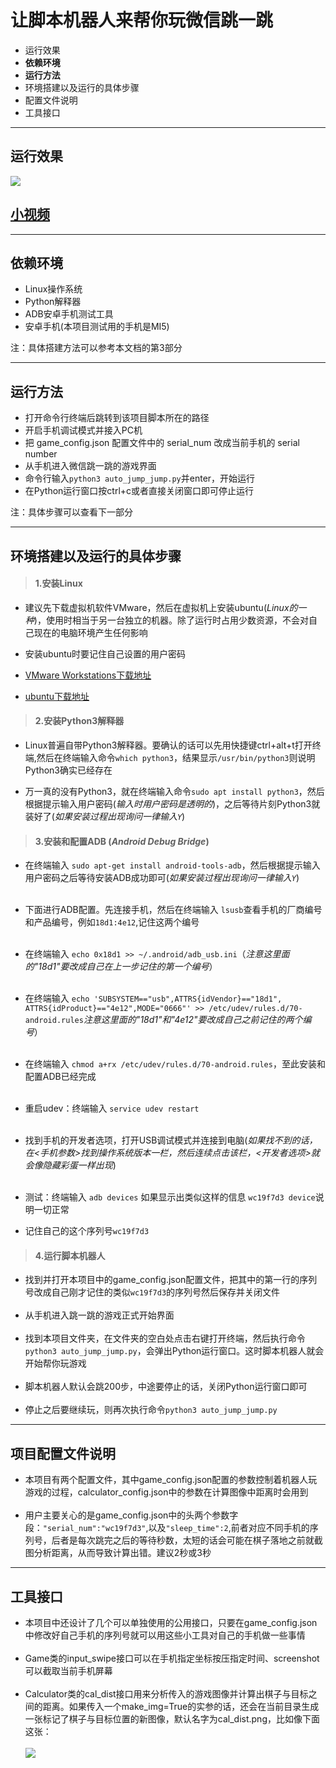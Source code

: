 # 让脚本机器人来帮你玩微信跳一跳

* 运行效果
* **依赖环境**
* **运行方法**
* 环境搭建以及运行的具体步骤
* 配置文件说明
* 工具接口
***
## 运行效果
![](./README_resources/player.jpg)

## [小视频](./README_resources/play.mp4)
***
## 依赖环境
* Linux操作系统
* Python解释器
* ADB安卓手机测试工具
* 安卓手机(本项目测试用的手机是MI5)

注：具体搭建方法可以参考本文档的第3部分
***
## 运行方法
* 打开命令行终端后跳转到该项目脚本所在的路径
* 开启手机调试模式并接入PC机
* 把 game_config.json 配置文件中的 serial_num 改成当前手机的 serial number
* 从手机进入微信跳一跳的游戏界面
* 命令行输入`python3 auto_jump_jump.py`并enter，开始运行
* 在Python运行窗口按ctrl+c或者直接关闭窗口即可停止运行

注：具体步骤可以查看下一部分
***
## 环境搭建以及运行的具体步骤
>#### 1.安装Linux
* 建议先下载虚拟机软件VMware，然后在虚拟机上安装ubuntu(*Linux的一种*)，使用时相当于另一台独立的机器。除了运行时占用少数资源，不会对自己现在的电脑环境产生任何影响
* 安装ubuntu时要记住自己设置的用户密码

* [VMware Workstations下载地址](https://my.vmware.com/web/vmware/details?downloadGroup=WKST-1411-WIN&productId=686&rPId=20814)
* [ubuntu下载地址](https://www.ubuntu.com/download/desktop)

>#### 2.安装Python3解释器
* Linux普遍自带Python3解释器。要确认的话可以先用快捷键ctrl+alt+t打开终端,然后在终端输入命令`which python3`，结果显示`/usr/bin/python3`则说明Python3确实已经存在

* 万一真的没有Python3，就在终端输入命令`sudo apt install python3`，然后根据提示输入用户密码(*输入时用户密码是透明的*)，之后等待片刻Python3就装好了(*如果安装过程出现询问一律输入`Y`*)

>#### 3.安装和配置ADB (*Android Debug Bridge*)
* 在终端输入 `sudo apt-get install android-tools-adb`，然后根据提示输入用户密码之后等待安装ADB成功即可(*如果安装过程出现询问一律输入`Y`*)<br><br>
* 下面进行ADB配置。先连接手机，然后在终端输入 `lsusb`查看手机的厂商编号和产品编号，例如`18d1:4e12`,记住这两个编号<br><br>
* 在终端输入 `echo 0x18d1 >> ~/.android/adb_usb.ini`（*注意这里面的"18d1"要改成自己在上一步记住的第一个编号*）<br><br>
* 在终端输入 `echo 'SUBSYSTEM=="usb",ATTRS{idVendor}=="18d1", ATTRS{idProduct}=="4e12",MODE="0666"' >> /etc/udev/rules.d/70-android.rules`*注意这里面的"18d1"和"4e12"要改成自己之前记住的两个编号*）<br><br>
* 在终端输入 `chmod a+rx /etc/udev/rules.d/70-android.rules`，至此安装和配置ADB已经完成<br><br>
* 重启udev：终端输入 `service udev restart`<br><br>
* 找到手机的开发者选项，打开USB调试模式并连接到电脑(*如果找不到的话，在<手机参数>找到操作系统版本一栏，然后连续点击该栏，<开发者选项>就会像隐藏彩蛋一样出现*)<br><br>
* 测试：终端输入 `adb devices` 如果显示出类似这样的信息 `wc19f7d3 device`说明一切正常

* 记住自己的这个序列号`wc19f7d3`

>#### 4.运行脚本机器人
* 找到并打开本项目中的game_config.json配置文件，把其中的第一行的序列号改成自己刚才记住的类似`wc19f7d3`的序列号然后保存并关闭文件<br><br>
* 从手机进入跳一跳的游戏正式开始界面<br><br>
* 找到本项目文件夹，在文件夹的空白处点击右键打开终端，然后执行命令`python3 auto_jump_jump.py`，会弹出Python运行窗口。这时脚本机器人就会开始帮你玩游戏<br><br>
* 脚本机器人默认会跳200步，中途要停止的话，关闭Python运行窗口即可<br><br>
* 停止之后要继续玩，则再次执行命令`python3 auto_jump_jump.py`

***
## 项目配置文件说明
* 本项目有两个配置文件，其中game_config.json配置的参数控制着机器人玩游戏的过程，calculator_config.json中的参数在计算图像中距离时会用到<br><br>
* 用户主要关心的是game_config.json中的头两个参数字段：`"serial_num":"wc19f7d3"`,以及`"sleep_time":2`,前者对应不同手机的序列号，后者是每次跳完之后的等待秒数，太短的话会可能在棋子落地之前就截图分析距离，从而导致计算出错。建议2秒或3秒
***
## 工具接口
* 本项目中还设计了几个可以单独使用的公用接口，只要在game_config.json中修改好自己手机的序列号就可以用这些小工具对自己的手机做一些事情<br><br>
* Game类的input_swipe接口可以在手机指定坐标按压指定时间、screenshot可以截取当前手机屏幕<br><br>
* Calculator类的cal_dist接口用来分析传入的游戏图像并计算出棋子与目标之间的距离。如果传入一个make_img=True的实参的话，还会在当前目录生成一张标记了棋子与目标位置的新图像，默认名字为cal_dist.png，比如像下面这张：<br><br>
![](./README_resources/cal_dist.png)
